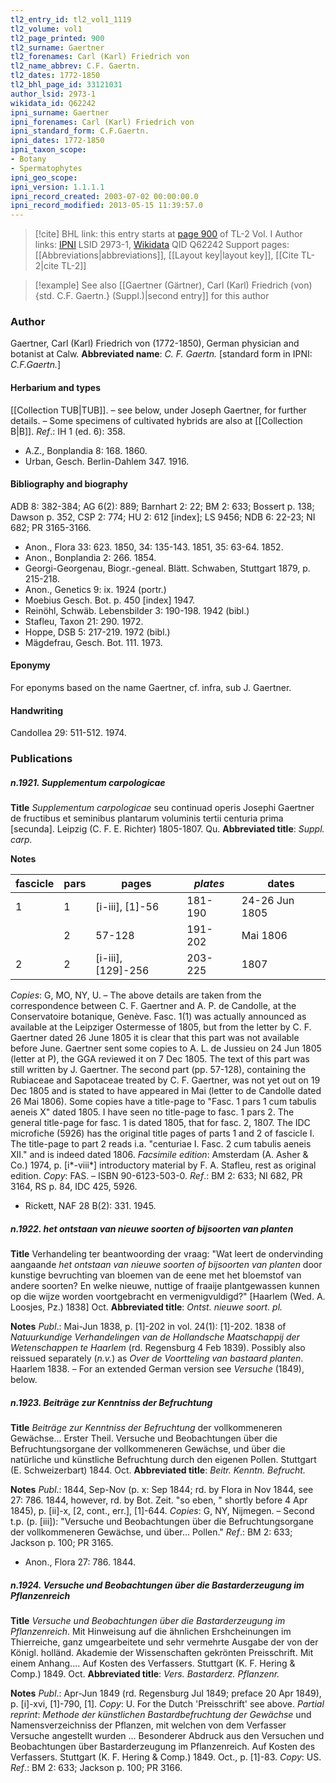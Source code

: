 ```yaml
---
tl2_entry_id: tl2_vol1_1119
tl2_volume: vol1
tl2_page_printed: 900
tl2_surname: Gaertner
tl2_forenames: Carl (Karl) Friedrich von
tl2_name_abbrev: C.F. Gaertn.
tl2_dates: 1772-1850
tl2_bhl_page_id: 33121031
author_lsid: 2973-1
wikidata_id: Q62242
ipni_surname: Gaertner
ipni_forenames: Carl (Karl) Friedrich von
ipni_standard_form: C.F.Gaertn.
ipni_dates: 1772-1850
ipni_taxon_scope: 
- Botany
- Spermatophytes
ipni_geo_scope: 
ipni_version: 1.1.1.1
ipni_record_created: 2003-07-02 00:00:00.0
ipni_record_modified: 2013-05-15 11:39:57.0
---
```


> [!cite] BHL link: this entry starts at [page 900](https://www.biodiversitylibrary.org/page/33121031) of TL-2 Vol. I
> Author links: [IPNI](https://www.ipni.org/a/2973-1) LSID 2973-1, [Wikidata](https://www.wikidata.org/wiki/Q62242) QID Q62242
> Support pages: [[Abbreviations|abbreviations]], [[Layout key|layout key]], [[Cite TL-2|cite TL-2]]

> [!example] See also [[Gaertner (Gärtner), Carl (Karl) Friedrich (von) {std. C.F. Gaertn.} (Suppl.)|second entry]] for this author

### Author

Gaertner, Carl (Karl) Friedrich von (1772-1850), German physician and botanist at Calw. 
**Abbreviated name**: *C. F. Gaertn.* \[standard form in IPNI: *C.F.Gaertn.*\]

#### Herbarium and types

[[Collection TUB|TUB]]. – see below, under Joseph Gaertner, for further details. – Some specimens of cultivated hybrids are also at [[Collection B|B]].
*Ref*.: IH 1 (ed. 6): 358.
- A.Z., Bonplandia 8: 168. 1860.
- Urban, Gesch. Berlin-Dahlem 347. 1916.

#### Bibliography and biography

ADB 8: 382-384; AG 6(2): 889; Barnhart 2: 22; BM 2: 633; Bossert p. 138; Dawson p. 352, CSP 2: 774; HU 2: 612 \[index\]; LS 9456; NDB 6: 22-23; NI 682; PR 3165-3166.
- Anon., Flora 33: 623. 1850, 34: 135-143. 1851, 35: 63-64. 1852.
- Anon., Bonplandia 2: 266. 1854.
- Georgi-Georgenau, Biogr.-geneal. Blätt. Schwaben, Stuttgart 1879, p. 215-218.
- Anon., Genetics 9: ix. 1924 (portr.)
- Moebius Gesch. Bot. p. 450 \[index\] 1947.
- Reinöhl, Schwäb. Lebensbilder 3: 190-198. 1942 (bibl.)
- Stafleu, Taxon 21: 290. 1972.
- Hoppe, DSB 5: 217-219. 1972 (bibl.)
- Mägdefrau, Gesch. Bot. 111. 1973.

#### Eponymy

For eponyms based on the name Gaertner, cf. infra, sub J. Gaertner.

#### Handwriting

Candollea 29: 511-512. 1974.

### Publications

##### n.1921. Supplementum carpologicae

**Title**
*Supplementum carpologicae* seu continuad operis Josephi Gaertner de fructibus et seminibus plantarum voluminis tertii centuria prima \[secunda\]. Leipzig (C. F. E. Richter) 1805-1807. Qu.
**Abbreviated title**: *Suppl. carp.*

**Notes**

|fascicle	|pars	|pages	|*plates*	|dates|
|---	|---	|---	|---	|---	|
|1	|1	|\[i-iii\], \[1\]-56	|181-190	|24-26 Jun 1805|
|	|2	|57-128	|191-202	|Mai 1806|
|2	|2	|\[i-iii\], \[129\]-256	|203-225	|1807|

*Copies*: G, MO, NY, U. – The above details are taken from the correspondence between C. F. Gaertner and A. P. de Candolle, at the Conservatoire botanique, Genève. Fasc.
1(1) was actually announced as available at the Leipziger Ostermesse of 1805, but from the letter by C. F. Gaertner dated 26 June 1805 it is clear that this part was not available before June. Gaertner sent some copies to A. L. de Jussieu on 24 Jun 1805 (letter at P), the GGA reviewed it on 7 Dec 1805. The text of this part was still written by J. Gaertner.
The second part (pp. 57-128), containing the Rubiaceae and Sapotaceae treated by C. F. Gaertner, was not yet out on 19 Dec 1805 and is stated to have appeared in Mai (letter to de Candolle dated 26 Mai 1806). Some copies have a title-page to "Fasc.
1 pars 1 cum tabulis aeneis X" dated 1805. I have seen no title-page to fasc. 1 pars 2.
The general title-page for fasc. 1 is dated 1805, that for fasc. 2, 1807. The IDC microfiche (5926) has the original title pages of parts 1 and 2 of fascicle I. The title-page to part 2 reads i.a. "centuriae I. Fasc. 2 cum tabulis aeneis XII." and is indeed dated 1806.
*Facsimile edition*: Amsterdam (A. Asher & Co.) 1974, p. \[i\*-viii\*\] introductory material by F. A. Stafleu, rest as original edition. *Copy*: FAS. – ISBN 90-6123-503-0.
*Ref*.: BM 2: 633; NI 682, PR 3164, RS p. 84, IDC 425, 5926.
- Rickett, NAF 28 B(2): 331. 1945.

##### n.1922. het ontstaan van nieuwe soorten of bijsoorten van planten

**Title**
Verhandeling ter beantwoording der vraag: "Wat leert de ondervinding aangaande *het ontstaan van nieuwe soorten of bijsoorten van planten* door kunstige bevruchting van bloemen van de eene met het bloemstof van andere soorten? En welke nieuwe, nuttige of fraaije plantgewassen kunnen op die wijze worden voortgebracht en vermenigvuldigd?" \[Haarlem (Wed. A. Loosjes, Pz.) 1838\] Oct.
**Abbreviated title**: *Ontst. nieuwe soort. pl.*

**Notes**
*Publ*.: Mai-Jun 1838, p. \[1\]-202 in vol. 24(1): \[1\]-202. 1838 of *Natuurkundige Verhandelingen van de Hollandsche Maatschappij der Wetenschappen te Haarlem* (rd. Regensburg 4 Feb 1839). Possibly also reissued separately (*n.v.*) as *Over de Voortteling van bastaard planten*. Haarlem 1838. – For an extended German version see *Versuche* (1849), below.

##### n.1923. Beiträge zur Kenntniss der Befruchtung

**Title**
*Beiträge zur Kenntniss der Befruchtung* der vollkommeneren Gewächse... Erster Theil. Versuche und Beobachtungen über die Befruchtungsorgane der vollkommeneren Gewächse, und über die natürliche und künstliche Befruchtung durch den eigenen Pollen. Stuttgart (E. Schweizerbart) 1844. Oct.
**Abbreviated title**: *Beitr. Kenntn. Befrucht.*

**Notes**
*Publ*.: 1844, Sep-Nov (p. x: Sep 1844; rd. by Flora in Nov 1844, see 27: 786. 1844, however, rd. by Bot. Zeit. "so eben, " shortly before 4 Apr 1845), p. \[ii\]-x, \[2, cont., err.\], \[1\]-644. *Copies*: G, NY, Nijmegen. – Second t.p. (p. \[iii\]): "Versuche und Beobachtungen über die Befruchtungsorgane der vollkommeneren Gewächse, und über... Pollen."
*Ref*.: BM 2: 633; Jackson p. 100; PR 3165.
- Anon., Flora 27: 786. 1844.

##### n.1924. Versuche und Beobachtungen über die Bastarderzeugung im Pflanzenreich

**Title**
*Versuche und Beobachtungen über die Bastarderzeugung im Pflanzenreich*. Mit Hinweisung auf die ähnlichen Ershcheinungen im Thierreiche, ganz umgearbeitete und sehr vermehrte Ausgabe der von der Königl. holländ. Akademie der Wissenschaften gekrönten Preisschrift. Mit einem Anhang.... Auf Kosten des Verfassers. Stuttgart (K. F. Hering & Comp.) 1849. Oct.
**Abbreviated title**: *Vers. Bastarderz. Pflanzenr.*

**Notes**
*Publ*.: Apr-Jun 1849 (rd. Regensburg Jul 1849; preface 20 Apr 1849), p. \[i\]-xvi, \[1\]-790, \[1\]. *Copy*: U. For the Dutch 'Preisschrift' see above.
*Partial reprint*: *Methode der künstlichen Bastardbefruchtung der Gewächse* und Namensverzeichniss der Pflanzen, mit welchen von dem Verfasser Versuche angestellt wurden ... Besonderer Abdruck aus den Versuchen und Beobachtungen über Bastarderzeugung im Pflanzenreich. Auf Kosten des Verfassers. Stuttgart (K. F. Hering & Comp.) 1849. Oct., p. \[1\]-83. *Copy*: US.
*Ref*.: BM 2: 633; Jackson p. 100; PR 3166.

